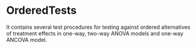# OrderedTests
 It contains several test procedures for testing against ordered alternatives of treatment effects in one-way, two-way ANOVA models and one-way ANCOVA model.
